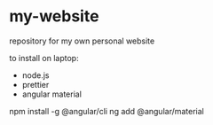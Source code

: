 # my-website
 repository for my own personal website

to install on laptop: 
- node.js
- prettier
- angular material

npm install -g @angular/cli
ng add @angular/material
